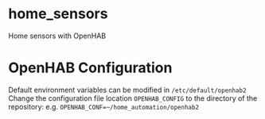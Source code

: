 # home_sensors
Home sensors with OpenHAB

# OpenHAB Configuration
Default environment variables can be modified in `/etc/default/openhab2`
Change the configuration file location `OPENHAB_CONFIG` to the directory
of the repository: e.g. `OPENHAB_CONF=~/home_automation/openhab2`
